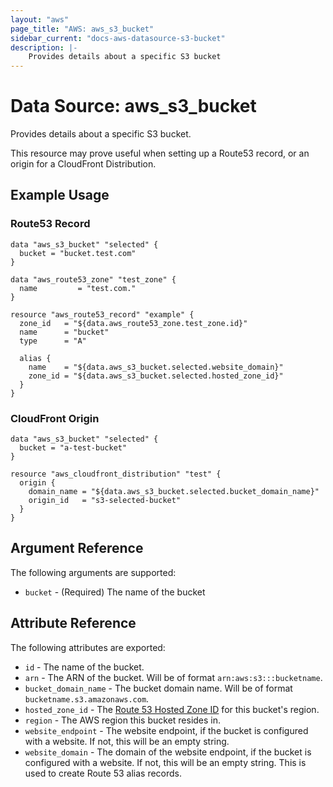 ```yaml
---
layout: "aws"
page_title: "AWS: aws_s3_bucket"
sidebar_current: "docs-aws-datasource-s3-bucket"
description: |-
    Provides details about a specific S3 bucket
---
```


# Data Source: aws\_s3\_bucket

Provides details about a specific S3 bucket.

This resource may prove useful when setting up a Route53 record, or an origin for a CloudFront
Distribution.

## Example Usage

### Route53 Record

```hcl
data "aws_s3_bucket" "selected" {
  bucket = "bucket.test.com"
}

data "aws_route53_zone" "test_zone" {
  name         = "test.com."
}

resource "aws_route53_record" "example" {
  zone_id   = "${data.aws_route53_zone.test_zone.id}"
  name      = "bucket"
  type      = "A"

  alias {
    name    = "${data.aws_s3_bucket.selected.website_domain}"
    zone_id = "${data.aws_s3_bucket.selected.hosted_zone_id}"
  }
}
```

### CloudFront Origin

```hcl
data "aws_s3_bucket" "selected" {
  bucket = "a-test-bucket"
}

resource "aws_cloudfront_distribution" "test" {
  origin {
    domain_name = "${data.aws_s3_bucket.selected.bucket_domain_name}"
    origin_id   = "s3-selected-bucket"
  }
}
```

## Argument Reference

The following arguments are supported:

* `bucket` - (Required) The name of the bucket

## Attribute Reference

The following attributes are exported:

* `id` - The name of the bucket.
* `arn` - The ARN of the bucket. Will be of format `arn:aws:s3:::bucketname`.
* `bucket_domain_name` - The bucket domain name. Will be of format `bucketname.s3.amazonaws.com`.
* `hosted_zone_id` - The [Route 53 Hosted Zone ID](https://docs.aws.amazon.com/general/latest/gr/rande.html#s3_website_region_endpoints) for this bucket's region.
* `region` - The AWS region this bucket resides in.
* `website_endpoint` - The website endpoint, if the bucket is configured with a website. If not, this will be an empty string.
* `website_domain` - The domain of the website endpoint, if the bucket is configured with a website. If not, this will be an empty string. This is used to create Route 53 alias records.